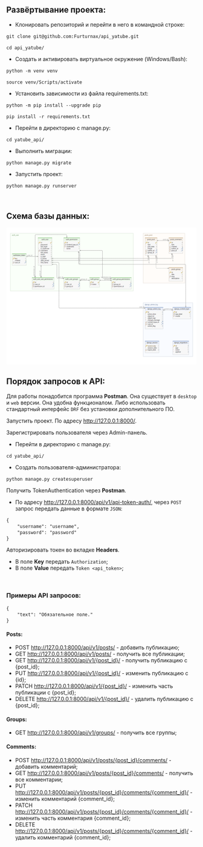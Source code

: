 ## Развёртывание проекта:
+ Клонировать репозиторий и перейти в него в командной строке:
```shell script
git clone git@github.com:Furturnax/api_yatube.git
```

```shell script
cd api_yatube/
```

+ Cоздать и активировать виртуальное окружение (Windows/Bash):
```shell script
python -m venv venv
```

```shell script
source venv/Scripts/activate
```

+ Установить зависимости из файла requirements.txt:
```shell script
python -m pip install --upgrade pip
```

```shell script
pip install -r requirements.txt
```

+ Перейти в директорию с manage.py:
```shell script
cd yatube_api/
```

+ Выполнить миграции:
```shell script
python manage.py migrate
```

+ Запустить проект:
```shell script
python manage.py runserver
```

<br>

## Схема базы данных:
<img src="./assets/db_schema.png" alt="Schema of db">

<br>

## Порядок запросов к API:
Для работы понадобится программа **Postman**. Она существует в `desktop` и `web` версии. Она удобна функционалом. Либо использовать стандартный интерфейс `DRF` без установки дополнительного ПО. 

Запустить проект. По адресу http://127.0.0.1:8000/.

Зарегистрировать пользователя через Admin-панель.
+ Перейти в директорию с manage.py:
```shell script
cd yatube_api/
```

+ Создать пользователя-администратора:
```shell script
python manage.py createsuperuser
```

Получить TokenAuthentication через **Postman**.  
+ По адресу http://127.0.0.1:8000/api/v1/api-token-auth/, через `POST` запрос передать данные в формате `JSON`:
```
{
	"username": "username",
	"password": "password"
}
```

Авторизировать токен во вкладке **Headers**.
- В поле **Key** передать `Authorization`;
- В поле **Value** передать `Token <api_token>`;

<br>

### Примеры API запросов:
```
{
    "text": "Обязательное поле."
}
```
#### Posts:

- POST http://127.0.0.1:8000/api/v1/posts/ - добавить публикацию;
- GET http://127.0.0.1:8000/api/v1/posts/ - получить все публикации;
- GET http://127.0.0.1:8000/api/v1/{post_id}/ - получить публикацию с {post_id};
- PUT http://127.0.0.1:8000/api/v1/{post_id}/ - изменить публикацию с {id};
- PATCH http://127.0.0.1:8000/api/v1/{post_id}/ - изменить часть публикации с {post_id};
- DELETE http://127.0.0.1:8000/api/v1/{post_id}/ - удалить публикацию с {post_id};

#### Groups:

- GET http://127.0.0.1:8000/api/v1/groups/ - получить все группы;

#### Comments:


- POST http://127.0.0.1:8000/api/v1/posts/{post_id}/comments/ - добавить комментарий;
- GET http://127.0.0.1:8000/api/v1/posts/{post_id}/comments/ - получить все комментарии;
- PUT http://127.0.0.1:8000/api/v1/posts/{post_id}/comments/{comment_id}/ - изменить комментарий {comment_id};
- PATCH http://127.0.0.1:8000/api/v1/posts/{post_id}/comments/{comment_id}/ - изменить часть комментария {comment_id};
- DELETE http://127.0.0.1:8000/api/v1/posts/{post_id}/comments/{comment_id}/ - удалить комментарий {comment_id};
